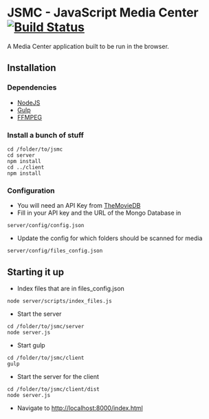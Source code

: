 JSMC - JavaScript Media Center [![Build Status](https://travis-ci.org/OshinKaramian/jsmc.svg?branch=master)](https://travis-ci.org/OshinKaramian/jsmc)
==============================

A Media Center application built to be run in the browser.

Installation
------------
### Dependencies
* [NodeJS](https://nodejs.org/en/)
* [Gulp](http://gulpjs.com/)
* [FFMPEG](https://www.ffmpeg.org/)

### Install a bunch of stuff
```
cd /folder/to/jsmc
cd server
npm install
cd ../client
npm install
```
### Configuration
* You will need an API Key from [TheMovieDB](https://www.themoviedb.org/documentation/api)
* Fill in your API key and the URL of the Mongo Database in

```
server/config/config.json
```

* Update the config for which folders should be scanned for media

```
server/config/files_config.json
```

Starting it up
--------------
* Index files that are in files_config.json

```
node server/scripts/index_files.js
```

* Start the server

```
cd /folder/to/jsmc/server
node server.js
```

* Start gulp
```
cd /folder/to/jsmc/client
gulp
```

* Start the server for the client
```
cd /folder/to/jsmc/client/dist
node server.js
```

* Navigate to [http://localhost:8000/index.html](http://localhost:8000/index.html)
